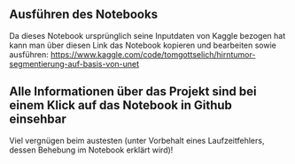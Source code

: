## Ausführen des Notebooks
Da dieses Notebook ursprünglich seine Inputdaten von Kaggle bezogen hat kann man über diesen Link das Notebook kopieren und bearbeiten sowie ausführen: https://www.kaggle.com/code/tomgottselich/hirntumor-segmentierung-auf-basis-von-unet

## Alle Informationen über das Projekt sind bei einem Klick auf das Notebook in Github einsehbar
Viel vergnügen beim austesten (unter Vorbehalt eines Laufzeitfehlers, dessen Behebung im Notebook erklärt wird)!
